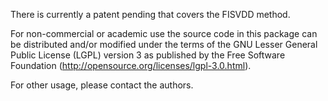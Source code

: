 There is currently a patent pending that covers the FISVDD method. 

For non-commercial or academic use the source code in this package can be distributed and/or modified under the terms of the GNU 
Lesser General Public License (LGPL) version 3 as published by the Free Software Foundation (http://opensource.org/licenses/lgpl-3.0.html). 

For other usage, please contact the authors. 
